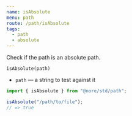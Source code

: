 ```yaml
---
name: isAbsolute
menu: path
route: /path/isAbsolute
tags:
  - path
  - absolute
---
```


Check if the path is an absolute path.

`isAbsolute(path)`

- `path` — a string to test against it

```js
import { isAbsolute } from "@nore/std/path";

isAbsolute("/path/to/file");
// => true
```
